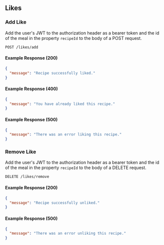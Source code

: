 ## Likes

### Add Like

Add the user's JWT to the authorization header as a bearer token and the id of the meal in the property `recipeId` to the body of a POST request.

```endpoint
POST /likes/add
```

#### Example Response (200)

```json
{
  "message": "Recipe successfully liked."
}
```

#### Example Response (400)

```json
{
  "message": "You have already liked this recipe."
}
```

#### Example Response (500)

```json
{
  "message": "There was an error liking this recipe."
}
```

### Remove Like

Add the user's JWT to the authorization header as a bearer token and the id of the meal in the property `recipeId` to the body of a DELETE request.

```endpoint
DELETE /likes/remove
```

#### Example Response (200)

```json
{
  "message": "Recipe successfully unliked."
}
```

#### Example Response (500)

```json
{
  "message": "There was an error unliking this recipe."
}
```